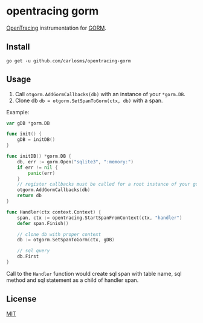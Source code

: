 # opentracing gorm

[OpenTracing](http://opentracing.io/) instrumentation for [GORM](http://gorm.io/).

## Install

```
go get -u github.com/carlosms/opentracing-gorm
```

## Usage

1. Call `otgorm.AddGormCallbacks(db)` with an instance of your `*gorm.DB`.
2. Clone db `db = otgorm.SetSpanToGorm(ctx, db)` with a span.

Example:

```go
var gDB *gorm.DB

func init() {
    gDB = initDB()
}

func initDB() *gorm.DB {
    db, err := gorm.Open("sqlite3", ":memory:")
    if err != nil {
        panic(err)
    }
    // register callbacks must be called for a root instance of your gorm.DB
    otgorm.AddGormCallbacks(db)
    return db
}

func Handler(ctx context.Context) {
    span, ctx := opentracing.StartSpanFromContext(ctx, "handler")
    defer span.Finish()

    // clone db with proper context
    db := otgorm.SetSpanToGorm(ctx, gDB)

    // sql query
    db.First
}
```

Call to the `Handler` function would create sql span with table name, sql method and sql statement as a child of handler span.

## License

[MIT](LICENSE)
